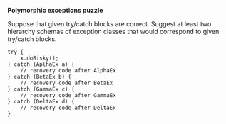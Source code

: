 **Polymorphic exceptions puzzle**

Suppose that given try/catch blocks are correct.
Suggest at least two hierarchy schemas of exception classes that would correspond to given try/catch blocks.

    try {
        x.doRisky();
    } catch (AplhaEx a) {
        // recovery code after AlphaEx
    } catch (BetaEx b) {
        // recovery code after BetaEx
    } catch (GammaEx c) {
        // recovery code after GammaEx
    } catch (DeltaEx d) {
        // recovery code after DeltaEx
    }